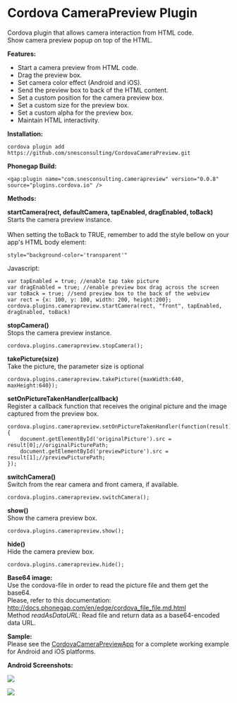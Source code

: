 Cordova CameraPreview Plugin
====================

Cordova plugin that allows camera interaction from HTML code.<br/>
Show camera preview popup on top of the HTML.<br/>

<p><b>Features:</b></p>
<ul>
  <li>Start a camera preview from HTML code.</li>
  <li>Drag the preview box.</li>
  <li>Set camera color effect (Android and iOS).</li>
  <li>Send the preview box to back of the HTML content.</li>
  <li>Set a custom position for the camera preview box.</li>
  <li>Set a custom size for the preview box.</li>
  <li>Set a custom alpha for the preview box.</li>
  <li>Maintain HTML interactivity.</li>
</ul>

<p><b>Installation:</b></p>

```
cordova plugin add https://github.com/snesconsulting/CordovaCameraPreview.git
```

<b>Phonegap Build:</b><br/>

```
<gap:plugin name="com.snesconsulting.camerapreview" version="0.0.8" source="plugins.cordova.io" />
```

<p><b>Methods:</b></p>


  <b>startCamera(rect, defaultCamera, tapEnabled, dragEnabled, toBack)</b><br/>
  <info>
  	Starts the camera preview instance.
  	<br/>
	<br/>
	When setting the toBack to TRUE, remember to add the style bellow on your app's HTML body element:
```
style="background-color='transparent'"
```
</info>

Javascript:

```
var tapEnabled = true; //enable tap take picture
var dragEnabled = true; //enable preview box drag across the screen
var toBack = true; //send preview box to the back of the webview
var rect = {x: 100, y: 100, width: 200, height:200};
cordova.plugins.camerapreview.startCamera(rect, "front", tapEnabled, dragEnabled, toBack)
```

<b>stopCamera()</b><br/>
<info>Stops the camera preview instance.</info><br/>

```
cordova.plugins.camerapreview.stopCamera();
```

<b>takePicture(size)</b><br/>
<info>Take the picture, the parameter size is optional</info><br/>

```
cordova.plugins.camerapreview.takePicture({maxWidth:640, maxHeight:640});
```


<b>setOnPictureTakenHandler(callback)</b><br/>
<info>Register a callback function that receives the original picture and the image captured from the preview box.</info><br/>

```
cordova.plugins.camerapreview.setOnPictureTakenHandler(function(result){
	document.getElementById('originalPicture').src = result[0];//originalPicturePath;
	document.getElementById('previewPicture').src = result[1];//previewPicturePath;
});
```


<b>switchCamera()</b><br/>
<info>Switch from the rear camera and front camera, if available.</info><br/>

```
cordova.plugins.camerapreview.switchCamera();
```

<b>show()</b><br/>
<info>Show the camera preview box.</info><br/>

```
cordova.plugins.camerapreview.show();
```

<b>hide()</b><br/>
<info>Hide the camera preview box.</info><br/>

```
cordova.plugins.camerapreview.hide();
```

<b>Base64 image:</b><br/>
Use the cordova-file in order to read the picture file and them get the base64.<br/>
Please, refer to this documentation: http://docs.phonegap.com/en/edge/cordova_file_file.md.html<br/>
Method <i>readAsDataURL</i>: Read file and return data as a base64-encoded data URL.

<b>Sample:</b><br/>
Please see the <a href="https://github.com/snesconsulting/CordovaCameraPreviewApp">CordovaCameraPreviewApp</a> for a complete working example for Android and iOS platforms.

<p><b>Android Screenshots:</b></p>
<p><img src="https://raw.githubusercontent.com/snesconsulting/CordovaCameraPreview/master/docs/img/android-1.png"/></p>
<p><img src="https://raw.githubusercontent.com/snesconsulting/CordovaCameraPreview/master/docs/img/android-2.png"/></p>
